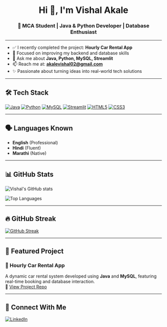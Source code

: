 <h1 align="center">Hi 👋, I'm Vishal Akale</h1>
<h3 align="center">🚀 MCA Student | Java & Python Developer | Database Enthusiast</h3>

---

- ✅ I recently completed the project: **Hourly Car Rental App**
- 🎯 Focused on improving my backend and database skills
- 💬 Ask me about **Java, Python, MySQL, Streamlit**
- 📫 Reach me at: **akalevishal02@gmail.com**
- ✨ Passionate about turning ideas into real-world tech solutions

---

## 🛠️ Tech Stack

[![Java](https://img.shields.io/badge/Java-ED8B00?style=for-the-badge&logo=java&logoColor=white)](https://www.oracle.com/java/)
[![Python](https://img.shields.io/badge/Python-3776AB?style=for-the-badge&logo=python&logoColor=white)](https://www.python.org/)
[![MySQL](https://img.shields.io/badge/MySQL-00758F?style=for-the-badge&logo=mysql&logoColor=white)](https://www.mysql.com/)
[![Streamlit](https://img.shields.io/badge/Streamlit-FF4B4B?style=for-the-badge&logo=streamlit&logoColor=white)](https://streamlit.io/)
[![HTML5](https://img.shields.io/badge/HTML5-E34F26?style=for-the-badge&logo=html5&logoColor=white)](https://developer.mozilla.org/en-US/docs/Web/HTML)
[![CSS3](https://img.shields.io/badge/CSS3-1572B6?style=for-the-badge&logo=css3&logoColor=white)](https://developer.mozilla.org/en-US/docs/Web/CSS)

---

## 🗣️ Languages Known

- **English** (Professional)
- **Hindi** (Fluent)
- **Marathi** (Native)

---

## 📊 GitHub Stats

![Vishal's GitHub stats](https://github-readme-stats.vercel.app/api?username=VishalAkale&show_icons=true&theme=tokyonight)

![Top Languages](https://github-readme-stats.vercel.app/api/top-langs/?username=VishalAkale&layout=compact&theme=tokyonight)

---

## 🔥 GitHub Streak

[![GitHub Streak](https://streak-stats.demolab.com?user=VishalAkale&theme=tokyonight)](https://git.io/streak-stats)

---

## 📌 Featured Project

### 🚗 Hourly Car Rental App  
A dynamic car rental system developed using **Java** and **MySQL**, featuring real-time booking and database interaction.  
🔗 [View Project Repo](https://github.com/VishalAkale/Hourly-Car-Rental-App)

---

## 🔗 Connect With Me

[![LinkedIn](https://img.shields.io/badge/LinkedIn-blue?style=for-the-badge&logo=linkedin&logoColor=white)](https://www.linkedin.com/in/vishal-akale/)
